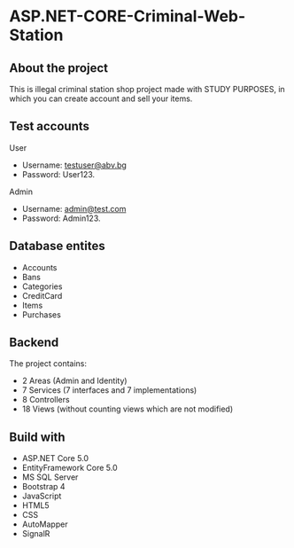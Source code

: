 # ASP.NET-CORE-Criminal-Web-Station
 
## About the project
  This is illegal criminal station shop project made with STUDY PURPOSES, in which you can create account and sell your items.
  
## Test accounts
User
- Username: testuser@abv.bg
- Password: User123.

Admin
- Username: admin@test.com
- Password: Admin123.
## Database entites
- Accounts
- Bans
- Categories
- CreditCard
- Items
- Purchases
## Backend
  The project contains:
- 2 Areas (Admin and Identity)
- 7 Services (7 interfaces and 7 implementations)
- 8 Controllers
- 18 Views (without counting views which are not modified)
## Build with
- ASP.NET Core 5.0
- EntityFramework Core 5.0
- MS SQL Server
- Bootstrap 4
- JavaScript
- HTML5
- CSS
- AutoMapper
- SignalR
